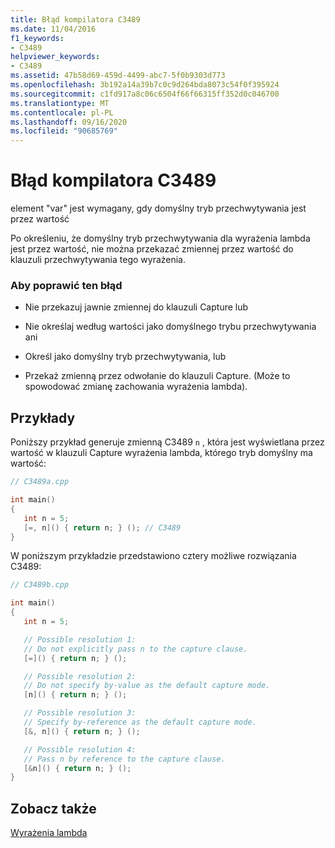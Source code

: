 ```yaml
---
title: Błąd kompilatora C3489
ms.date: 11/04/2016
f1_keywords:
- C3489
helpviewer_keywords:
- C3489
ms.assetid: 47b58d69-459d-4499-abc7-5f0b9303d773
ms.openlocfilehash: 3b192a14a39b7c0c9d264bda8073c54f0f395924
ms.sourcegitcommit: c1fd917a8c06c6504f66f66315ff352d0c046700
ms.translationtype: MT
ms.contentlocale: pl-PL
ms.lasthandoff: 09/16/2020
ms.locfileid: "90685769"
---
```

# <a name="compiler-error-c3489"></a>Błąd kompilatora C3489

element "var" jest wymagany, gdy domyślny tryb przechwytywania jest przez wartość

Po określeniu, że domyślny tryb przechwytywania dla wyrażenia lambda jest przez wartość, nie można przekazać zmiennej przez wartość do klauzuli przechwytywania tego wyrażenia.

### <a name="to-correct-this-error"></a>Aby poprawić ten błąd

- Nie przekazuj jawnie zmiennej do klauzuli Capture lub

- Nie określaj według wartości jako domyślnego trybu przechwytywania ani

- Określ jako domyślny tryb przechwytywania, lub

- Przekaż zmienną przez odwołanie do klauzuli Capture. (Może to spowodować zmianę zachowania wyrażenia lambda).

## <a name="examples"></a>Przykłady

Poniższy przykład generuje zmienną C3489 `n` , która jest wyświetlana przez wartość w klauzuli Capture wyrażenia lambda, którego tryb domyślny ma wartość:

```cpp
// C3489a.cpp

int main()
{
   int n = 5;
   [=, n]() { return n; } (); // C3489
}
```

W poniższym przykładzie przedstawiono cztery możliwe rozwiązania C3489:

```cpp
// C3489b.cpp

int main()
{
   int n = 5;

   // Possible resolution 1:
   // Do not explicitly pass n to the capture clause.
   [=]() { return n; } ();

   // Possible resolution 2:
   // Do not specify by-value as the default capture mode.
   [n]() { return n; } ();

   // Possible resolution 3:
   // Specify by-reference as the default capture mode.
   [&, n]() { return n; } ();

   // Possible resolution 4:
   // Pass n by reference to the capture clause.
   [&n]() { return n; } ();
}
```

## <a name="see-also"></a>Zobacz także

[Wyrażenia lambda](../../cpp/lambda-expressions-in-cpp.md)
